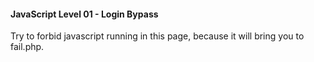 #### JavaScript Level 01 - Login Bypass

Try to forbid javascript running in this page, because it will bring you to fail.php.
